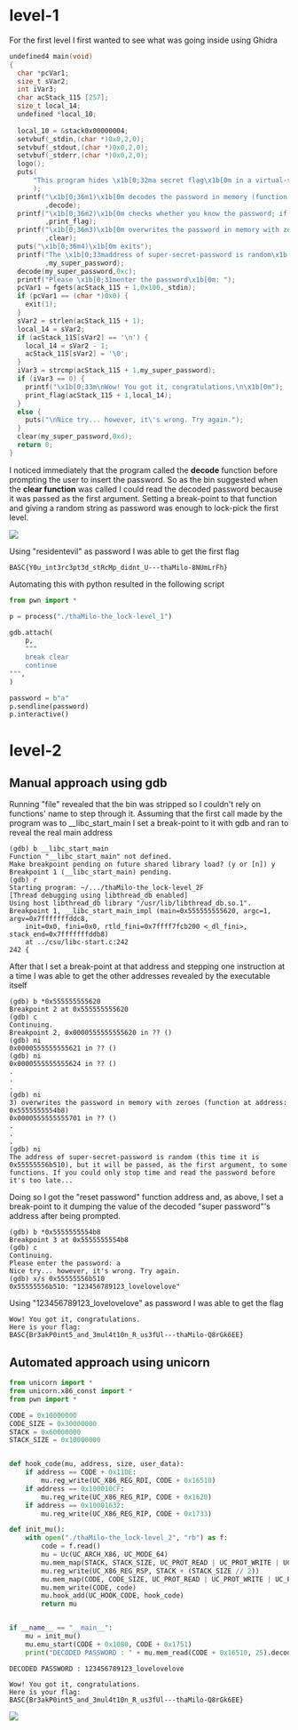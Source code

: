 # level-1

For the first level I first wanted to see what was going inside using Ghidra

```c
undefined4 main(void)
{
  char *pcVar1;
  size_t sVar2;
  int iVar3;
  char acStack_115 [257];
  size_t local_14;
  undefined *local_10;
  
  local_10 = &stack0x00000004;
  setvbuf(_stdin,(char *)0x0,2,0);
  setvbuf(_stdout,(char *)0x0,2,0);
  setvbuf(_stderr,(char *)0x0,2,0);
  logo();
  puts(
      "This program hides \x1b[0;32ma secret flag\x1b[0m in a virtual-safe protected by a \x1b[0;33m super-secret-password\x1b[0m (it\'s so good that \x1b[1;37ma lot of people use it!\x1b[0m) and  does the following:"
      );
  printf("\x1b[0;36m1)\x1b[0m decodes the password in memory (function at address: \x1b[0;35m%p\x1b[ 0m)\n"
         ,decode);
  printf("\x1b[0;36m2)\x1b[0m checks whether you know the password; if you do, the flag is printed ( using function at address: \x1b[0;35m%p)\n"
         ,print_flag);
  printf("\x1b[0;36m3)\x1b[0m overwrites the password in memory with zeroes (function at address: \x 1b[0;35m%p\x1b[0m)\n"
         ,clear);
  puts("\x1b[0;36m4)\x1b[0m exits");
  printf("The \x1b[0;33maddress of super-secret-password is random\x1b[0m (this time it is \x1b[0;35 m%p\x1b[0m), but it will be passed, as the first argument, to some functions. If you could only st op time and read the password before it\'s too late...\n\n"
         ,my_super_password);
  decode(my_super_password,0xc);
  printf("Please \x1b[0;31menter the password\x1b[0m: ");
  pcVar1 = fgets(acStack_115 + 1,0x100,_stdin);
  if (pcVar1 == (char *)0x0) {
    exit(1);
  }
  sVar2 = strlen(acStack_115 + 1);
  local_14 = sVar2;
  if (acStack_115[sVar2] == '\n') {
    local_14 = sVar2 - 1;
    acStack_115[sVar2] = '\0';
  }
  iVar3 = strcmp(acStack_115 + 1,my_super_password);
  if (iVar3 == 0) {
    printf("\x1b[0;33m\nWow! You got it, congratulations.\n\x1b[0m");
    print_flag(acStack_115 + 1,local_14);
  }
  else {
    puts("\nNice try... however, it\'s wrong. Try again.");
  }
  clear(my_super_password,0xd);
  return 0;
}
```

I noticed immediately that the program called the **decode** function before prompting the user to insert the password.
So as the bin suggested when the **clear function** was called I could read the decoded password because it was passed as the first argument.
Setting a break-point to that function and giving a random string as password was enough to lock-pick the first level.

![](./imgs/py_script_lock1.png)

Using "residentevil" as password I was able to get the first flag

```
BASC{Y0u_int3rc3pt3d_stRcMp_didnt_U---thaMilo-8NUmLrFh}
```

Automating this with python resulted in the following script

```python
from pwn import *

p = process("./thaMilo-the_lock-level_1")

gdb.attach(
    p,
    """
    break clear
    continue
""",
)

password = b"a"
p.sendline(password)
p.interactive()
```

# level-2

## Manual approach using gdb

Running "file" revealed that the bin was stripped so I couldn't rely on functions' name to step through it.
Assuming that the first call made by the program was to \_\_libc_start_main I set a break-point to it with gdb and ran to reveal the real main address

```
(gdb) b __libc_start_main
Function "__libc_start_main" not defined.
Make breakpoint pending on future shared library load? (y or [n]) y
Breakpoint 1 (__libc_start_main) pending.
(gdb) r
Starting program: ~/.../thaMilo-the_lock-level_2F
[Thread debugging using libthread_db enabled]
Using host libthread_db library "/usr/lib/libthread_db.so.1".
Breakpoint 1, __libc_start_main_impl (main=0x555555555620, argc=1, argv=0x7fffffffddc8,
    init=0x0, fini=0x0, rtld_fini=0x7ffff7fcb200 <_dl_fini>, stack_end=0x7fffffffddb8)
    at ../csu/libc-start.c:242
242	{
```

After that I set a break-point at that address and stepping one instruction at a time I was able to get the other addresses revealed by the executable itself

```
(gdb) b *0x555555555620
Breakpoint 2 at 0x555555555620
(gdb) c
Continuing.
Breakpoint 2, 0x0000555555555620 in ?? ()
(gdb) ni
0x0000555555555621 in ?? ()
(gdb) ni
0x0000555555555624 in ?? ()
.
.
.
(gdb) ni
3) overwrites the password in memory with zeroes (function at address: 0x5555555554b8)
0x0000555555555701 in ?? ()
.
.
.
(gdb) ni
The address of super-secret-password is random (this time it is 0x55555556b510), but it will be passed, as the first argument, to some functions. If you could only stop time and read the password before it's too late...
```

Doing so I got the "reset password" function address and, as above, I set a break-point to it dumping the value of the decoded "super password"'s address after being prompted.

```
(gdb) b *0x5555555554b8
Breakpoint 3 at 0x5555555554b8
(gdb) c
Continuing.
Please enter the password: a
Nice try... however, it's wrong. Try again.
(gdb) x/s 0x55555556b510
0x55555556b510:	"123456789123_lovelovelove"
```

Using "123456789123_lovelovelove" as password I was able to get the flag

```
Wow! You got it, congratulations.
Here is your flag:
BASC{Br3akP0int5_and_3mul4t10n_R_us3fUl---thaMilo-Q8rGk6EE}
```

## Automated approach using unicorn

```python
from unicorn import *
from unicorn.x86_const import *
from pwn import *

CODE = 0x10000000
CODE_SIZE = 0x30000000
STACK = 0x60000000
STACK_SIZE = 0x10000000


def hook_code(mu, address, size, user_data):
    if address == CODE + 0x11DE:
        mu.reg_write(UC_X86_REG_RDI, CODE + 0x16510)
    if address == 0x100010CF:
        mu.reg_write(UC_X86_REG_RIP, CODE + 0x1620)
    if address == 0x10001632:
        mu.reg_write(UC_X86_REG_RIP, CODE + 0x1733)

def init_mu():
    with open("./thaMilo-the_lock-level_2", "rb") as f:
        code = f.read()
        mu = Uc(UC_ARCH_X86, UC_MODE_64)
        mu.mem_map(STACK, STACK_SIZE, UC_PROT_READ | UC_PROT_WRITE | UC_PROT_EXEC)
        mu.reg_write(UC_X86_REG_RSP, STACK + (STACK_SIZE // 2))
        mu.mem_map(CODE, CODE_SIZE, UC_PROT_READ | UC_PROT_WRITE | UC_PROT_EXEC)
        mu.mem_write(CODE, code)
        mu.hook_add(UC_HOOK_CODE, hook_code)
        return mu


if __name__ == "__main__":
    mu = init_mu()
    mu.emu_start(CODE + 0x10B0, CODE + 0x1751)
    print("DECODED PASSWORD : " + mu.mem_read(CODE + 0x16510, 25).decode("latin1"))
```

```
DECODED PASSWORD : 123456789123_lovelovelove
```

```
Wow! You got it, congratulations.
Here is your flag:
BASC{Br3akP0int5_and_3mul4t10n_R_us3fUl---thaMilo-Q8rGk6EE}
```

![](./imgs/happy.gif)









